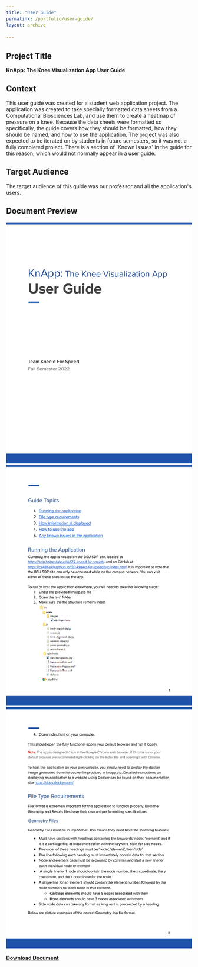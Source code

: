 ```yaml
---
title: "User Guide"
permalink: /portfolio/user-guide/
layout: archive

---
```


## Project Title

**KnApp: The Knee Visualization App User Guide**

## Context
This user guide was created for a student web application project. The application was created to take specially formatted data sheets from a Computational Biosciences Lab, and use them to create a heatmap of pressure on a knee. Because the data sheets were formatted so specifically, the guide covers how they should be formatted, how they should be named, and how to use the application. The project was also expected to be iterated on by students in future semesters, so it was not a fully completed project. There is a section of 'Known Issues' in the guide for this reason, which would not normally appear in a user guide.

## Target Audience
The target audience of this guide was our professor and all the application's users.

## Document Preview
![document preview](/assets/images/user-guide-1.jpg)
![document preview](/assets/images/user-guide-2.jpg)
![document preview](/assets/images/user-guide-3.jpg)

**[Download Document](/assets/documents/UserGuide.pdf)**
